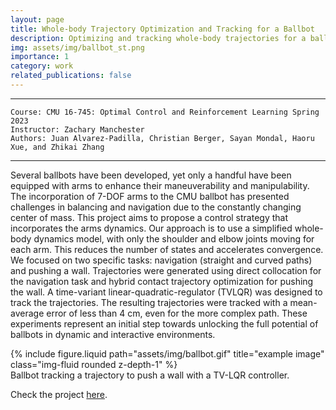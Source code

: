 ```yaml
---
layout: page
title: Whole-body Trajectory Optimization and Tracking for a Ballbot
description: Optimizing and tracking whole-body trajectories for a ballbot equipped with arms. By using direct collocation and Time-Variant Linear Quadratic Regulators (TVLQR), the ballbot performs dynamic tasks such as navigating complex paths and pushing off walls, maintaining balance despite changes in its center of mass.
img: assets/img/ballbot_st.png
importance: 1
category: work
related_publications: false
---
```


---
    Course: CMU 16-745: Optimal Control and Reinforcement Learning Spring 2023
    Instructor: Zachary Manchester
    Authors: Juan Alvarez-Padilla, Christian Berger, Sayan Mondal, Haoru Xue, and Zhikai Zhang

---

Several ballbots have been developed, yet only a handful have been equipped with arms to enhance their maneuverability and manipulability. The incorporation of 7-DOF arms to the CMU ballbot has presented challenges in balancing and navigation due to the constantly changing center of mass. This project aims to propose a control strategy that incorporates the arms dynamics. Our approach is to use a simplified whole-body dynamics model, with only the shoulder and elbow joints moving for each arm. This reduces the number of states and accelerates convergence. We focused on two specific tasks: navigation (straight and curved paths) and pushing a wall. Trajectories were generated using direct collocation for the navigation task and hybrid contact trajectory optimization for pushing the wall. A time-variant linear-quadratic-regulator (TVLQR) was designed to track the trajectories. The resulting trajectories were tracked with a mean-average error of less than 4 cm, even for the more complex path. These experiments represent an initial step towards unlocking the full potential of ballbots in dynamic and interactive environments.

<div class="row justify-content-sm-center">
    <div class="col-sm-4 mt-3 mt-md-0">
        {% include figure.liquid path="assets/img/ballbot.gif" title="example image" class="img-fluid rounded z-depth-1" %}
    </div>
</div>
<div class="caption">
    Ballbot tracking a trajectory to push a wall with a TV-LQR controller.
</div>

Check the project [here](https://github.com/jrapudg/OCRL-BallbotTrajOptAndControl).
